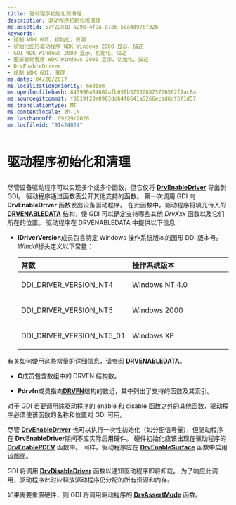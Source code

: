 ```yaml
---
title: 驱动程序初始化和清理
description: 驱动程序初始化和清理
ms.assetid: 57f22818-a298-4f9a-87a6-5ca4d97bf32b
keywords:
- 绘制 WDK GDI，初始化，说明
- 初始化图形驱动程序 WDK Windows 2000 显示、描述
- GDI WDK Windows 2000 显示、初始化、描述
- 图形驱动程序 WDK Windows 2000 显示、初始化、描述
- DrvEnableDriver
- 绘制 WDK GDI，清理
ms.date: 04/20/2017
ms.localizationpriority: medium
ms.openlocfilehash: 845996484602afb058b325308825726562f7ac8a
ms.sourcegitcommit: f8619f20a0903dd64f8641a5266ecad6df5f1d57
ms.translationtype: MT
ms.contentlocale: zh-CN
ms.lasthandoff: 09/29/2020
ms.locfileid: "91424024"
---
```

# <a name="driver-initialization-and-cleanup"></a>驱动程序初始化和清理


## <span id="ddk_driver_initialization_and_cleanup_gg"></span><span id="DDK_DRIVER_INITIALIZATION_AND_CLEANUP_GG"></span>


尽管设备驱动程序可以实现多个或多个函数，但它仅将 [**DrvEnableDriver**](/windows/win32/api/winddi/nf-winddi-drvenabledriver) 导出到 GDI。 驱动程序通过函数表公开其他支持的函数。 第一次调用 GDI 向 **DrvEnableDriver** 函数发出设备驱动程序。 在此函数中，驱动程序将填充传入的 [**DRVENABLEDATA**](/windows/win32/api/winddi/ns-winddi-tagdrvenabledata) 结构，使 GDI 可以确定支持哪些其他 *DrvXxx* 函数以及它们所在的位置。 驱动程序在 DRVENABLEDATA 中提供以下信息：

-   **IDriverVersion**成员包含特定 Windows 操作系统版本的图形 DDI 版本号。 *Winddi*标头定义以下常量：

    <table>
    <colgroup>
    <col width="50%" />
    <col width="50%" />
    </colgroup>
    <thead>
    <tr class="header">
    <th align="left">常数</th>
    <th align="left">操作系统版本</th>
    </tr>
    </thead>
    <tbody>
    <tr class="odd">
    <td align="left"><p>DDI_DRIVER_VERSION_NT4</p></td>
    <td align="left"><p>Windows NT 4.0</p></td>
    </tr>
    <tr class="even">
    <td align="left"><p>DDI_DRIVER_VERSION_NT5</p></td>
    <td align="left"><p>Windows 2000</p></td>
    </tr>
    <tr class="odd">
    <td align="left"><p>DDI_DRIVER_VERSION_NT5_01</p></td>
    <td align="left"><p>Windows XP</p></td>
    </tr>
    </tbody>
    </table>

     

有关如何使用这些常量的详细信息，请参阅 [**DRVENABLEDATA**](/windows/win32/api/winddi/ns-winddi-tagdrvenabledata)。

-   **C**成员包含数组中的 DRVFN 结构数。

-   **Pdrvfn**成员指向[**DRVFN**](/windows/win32/api/winddi/ns-winddi-drvfn)结构的数组，其中列出了支持的函数及其索引。

对于 GDI 若要调用除驱动程序的 enable 和 disable 函数之外的其他函数，驱动程序必须使该函数的名称和位置对 GDI 可用。

尽管 [**DrvEnableDriver**](/windows/win32/api/winddi/nf-winddi-drvenabledriver) 也可以执行一次性初始化（如分配信号量），但驱动程序在 **DrvEnableDriver**期间不应实际启用硬件。 硬件初始化应该出现在驱动程序的 [**DrvEnablePDEV**](/windows/win32/api/winddi/nf-winddi-drvenablepdev) 函数中。 同样，驱动程序应在 [**DrvEnableSurface**](/windows/win32/api/winddi/nf-winddi-drvenablesurface) 函数中启用该图面。

GDI 将调用 [**DrvDisableDriver**](/windows/win32/api/winddi/nf-winddi-drvdisabledriver) 函数以通知驱动程序即将卸载。 为了响应此调用，驱动程序此时应释放驱动程序仍分配的所有资源和内存。

如果需要重置硬件，则 GDI 将调用驱动程序的 [**DrvAssertMode**](/windows/win32/api/winddi/nf-winddi-drvassertmode) 函数。

 

